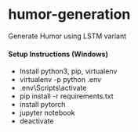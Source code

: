 # humor-generation
Generate Humor using LSTM variant

#### Setup Instructions (Windows)
- Install python3, pip, virtualenv
- virtualenv -p python .env
- .env\Scripts\activate
- pip install -r requirements.txt
- install pytorch
- jupyter notebook
- deactivate